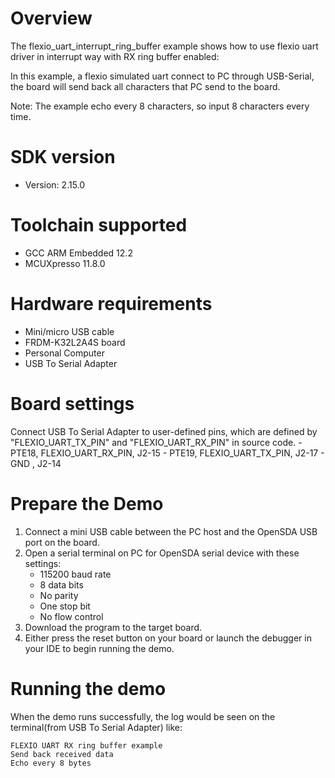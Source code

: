 Overview
========
The flexio_uart_interrupt_ring_buffer example shows how to use flexio uart driver in interrupt way with
RX ring buffer enabled:

In this example, a flexio simulated uart connect to PC through USB-Serial, the board will
send back all characters that PC send to the board.

Note: The example echo every 8 characters, so input 8 characters every time.

SDK version
===========
- Version: 2.15.0

Toolchain supported
===================
- GCC ARM Embedded  12.2
- MCUXpresso  11.8.0

Hardware requirements
=====================
- Mini/micro USB cable
- FRDM-K32L2A4S board
- Personal Computer
- USB To Serial Adapter

Board settings
==============
Connect USB To Serial Adapter to user-defined pins, which are defined by "FLEXIO_UART_TX_PIN" and "FLEXIO_UART_RX_PIN" in source code.
    - PTE18, FLEXIO_UART_RX_PIN, J2-15
    - PTE19, FLEXIO_UART_TX_PIN, J2-17
    -        GND               , J2-14

Prepare the Demo
================
1.  Connect a mini USB cable between the PC host and the OpenSDA USB port on the board.
2.  Open a serial terminal on PC for OpenSDA serial device with these settings:
    - 115200 baud rate
    - 8 data bits
    - No parity
    - One stop bit
    - No flow control
3.  Download the program to the target board.
4.  Either press the reset button on your board or launch the debugger in your IDE to begin running the demo.

Running the demo
================
When the demo runs successfully, the log would be seen on the terminal(from USB To Serial Adapter) like:

~~~~~~~~~~~~~~~~~~~~~
FLEXIO UART RX ring buffer example
Send back received data
Echo every 8 bytes
~~~~~~~~~~~~~~~~~~~~~
